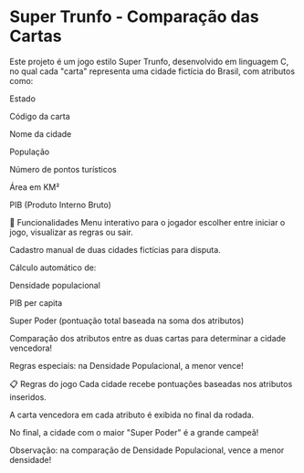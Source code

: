 # Super Trunfo - Comparação das Cartas

Este projeto é um jogo estilo Super Trunfo, desenvolvido em linguagem C, no qual cada "carta" representa uma cidade fictícia do Brasil, com atributos como:

Estado

Código da carta

Nome da cidade

População

Número de pontos turísticos

Área em KM²

PIB (Produto Interno Bruto)

🚀 Funcionalidades
Menu interativo para o jogador escolher entre iniciar o jogo, visualizar as regras ou sair.

Cadastro manual de duas cidades fictícias para disputa.

Cálculo automático de:

Densidade populacional

PIB per capita

Super Poder (pontuação total baseada na soma dos atributos)

Comparação dos atributos entre as duas cartas para determinar a cidade vencedora!

Regras especiais: na Densidade Populacional, a menor vence!

📋 Regras do jogo
Cada cidade recebe pontuações baseadas nos atributos inseridos.

A carta vencedora em cada atributo é exibida no final da rodada.

No final, a cidade com o maior "Super Poder" é a grande campeã!

Observação: na comparação de Densidade Populacional, vence a menor densidade!
